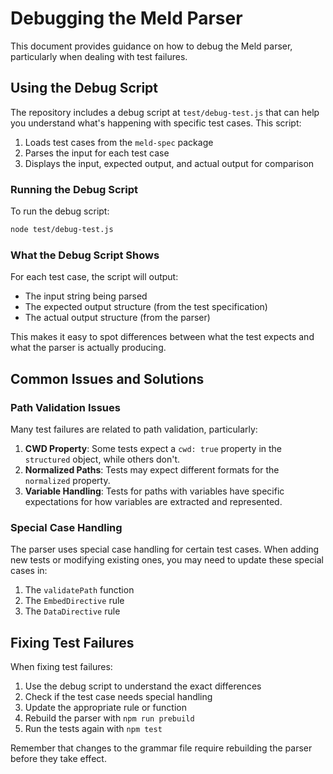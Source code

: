 # Debugging the Meld Parser

This document provides guidance on how to debug the Meld parser, particularly when dealing with test failures.

## Using the Debug Script

The repository includes a debug script at `test/debug-test.js` that can help you understand what's happening with specific test cases. This script:

1. Loads test cases from the `meld-spec` package
2. Parses the input for each test case
3. Displays the input, expected output, and actual output for comparison

### Running the Debug Script

To run the debug script:

```bash
node test/debug-test.js
```

### What the Debug Script Shows

For each test case, the script will output:
- The input string being parsed
- The expected output structure (from the test specification)
- The actual output structure (from the parser)

This makes it easy to spot differences between what the test expects and what the parser is actually producing.

## Common Issues and Solutions

### Path Validation Issues

Many test failures are related to path validation, particularly:

1. **CWD Property**: Some tests expect a `cwd: true` property in the `structured` object, while others don't.
2. **Normalized Paths**: Tests may expect different formats for the `normalized` property.
3. **Variable Handling**: Tests for paths with variables have specific expectations for how variables are extracted and represented.

### Special Case Handling

The parser uses special case handling for certain test cases. When adding new tests or modifying existing ones, you may need to update these special cases in:

1. The `validatePath` function
2. The `EmbedDirective` rule
3. The `DataDirective` rule

## Fixing Test Failures

When fixing test failures:

1. Use the debug script to understand the exact differences
2. Check if the test case needs special handling
3. Update the appropriate rule or function
4. Rebuild the parser with `npm run prebuild`
5. Run the tests again with `npm test`

Remember that changes to the grammar file require rebuilding the parser before they take effect. 